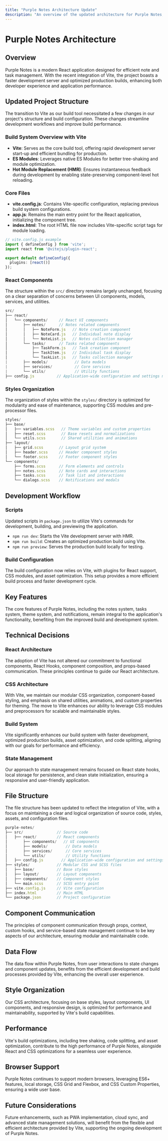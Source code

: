 ```yaml
---
title: "Purple Notes Architecture Update"
description: "An overview of the updated architecture for Purple Notes, now utilizing Vite for an enhanced development and build process."
---
```


# Purple Notes Architecture

## Overview

Purple Notes is a modern React application designed for efficient note and task management. With the recent integration of Vite, the project boasts a faster development server and optimized production builds, enhancing both developer experience and application performance.

## Updated Project Structure

The transition to Vite as our build tool necessitated a few changes in our project's structure and build configuration. These changes streamline development workflows and improve build performance.

### Build System Overview with Vite

- **Vite**: Serves as the core build tool, offering rapid development server start-up and efficient bundling for production.
- **ES Modules**: Leverages native ES Modules for better tree-shaking and module optimization.
- **Hot Module Replacement (HMR)**: Ensures instantaneous feedback during development by enabling state-preserving component-level hot reloading.

### Core Files

- **vite.config.js**: Contains Vite-specific configuration, replacing previous build system configurations.
- **app.js**: Remains the main entry point for the React application, initializing the component tree.
- **index.html**: The root HTML file now includes Vite-specific script tags for module loading.

```typescript
// vite.config.js example
import { defineConfig } from 'vite';
import react from '@vitejs/plugin-react';

export default defineConfig({
  plugins: [react()]
});
```

### React Components

The structure within the `src/` directory remains largely unchanged, focusing on a clear separation of concerns between UI components, models, services, and utilities.

```typescript
src/
├── react/
│   └── components/     // React UI components
│       ├── notes/      // Notes related components
│       │   ├── NoteForm.js   // Note creation component
│       │   ├── NoteCard.js   // Individual note display
│       │   └── NoteList.js   // Notes collection manager
│       └── tasks/      // Tasks related components
│           ├── TaskForm.js   // Task creation component
│           ├── TaskItem.js   // Individual task display
│           └── TaskList.js   // Tasks collection manager
|       ├── models/            // Data models
|       ├── services/          // Core services
|       └── utils/             // Utility functions
├── config.js          // Application-wide configuration and settings management
```

### Styles Organization

The organization of styles within the `styles/` directory is optimized for modularity and ease of maintenance, supporting CSS modules and pre-processor files.

```typescript
styles/
├── base/
│   ├── variables.scss   // Theme variables and custom properties
│   ├── reset.scss       // Base resets and normalizations
│   └── utils.scss       // Shared utilities and animations
├── layout/
│   ├── grid.scss       // Layout grid system
│   ├── header.scss     // Header component styles
│   └── footer.scss     // Footer component styles
└── components/
    ├── forms.scss      // Form elements and controls
    ├── notes.scss      // Note cards and interactions
    ├── tasks.scss      // Task list and interactions
    └── dialogs.scss    // Notifications and modals
```

## Development Workflow

### Scripts

Updated scripts in `package.json` to utilize Vite's commands for development, building, and previewing the application.

- `npm run dev`: Starts the Vite development server with HMR.
- `npm run build`: Creates an optimized production build using Vite.
- `npm run preview`: Serves the production build locally for testing.

### Build Configuration

The build configuration now relies on Vite, with plugins for React support, CSS modules, and asset optimization. This setup provides a more efficient build process and faster development cycle.

## Key Features

The core features of Purple Notes, including the notes system, tasks system, theme system, and notifications, remain integral to the application's functionality, benefiting from the improved build and development system.

## Technical Decisions

### React Architecture

The adoption of Vite has not altered our commitment to functional components, React Hooks, component composition, and props-based communication. These principles continue to guide our React architecture.

### CSS Architecture

With Vite, we maintain our modular CSS organization, component-based styling, and emphasis on shared utilities, animations, and custom properties for theming. The move to Vite enhances our ability to leverage CSS modules and preprocessors for scalable and maintainable styles.

### Build System

Vite significantly enhances our build system with faster development, optimized production builds, asset optimization, and code splitting, aligning with our goals for performance and efficiency.

### State Management

Our approach to state management remains focused on React state hooks, local storage for persistence, and clean state initialization, ensuring a responsive and user-friendly application.

## File Structure

The file structure has been updated to reflect the integration of Vite, with a focus on maintaining a clear and logical organization of source code, styles, assets, and configuration files.

```typescript
purple-notes/
├── src/               // Source code
│   ├── react/         // React components
│       ├── components/   // UI components
│       ├── models/        // Data models
│       ├── services/      // Core services
│       └── utils/         // Utility functions
│   ├── config.js        // Application-wide configuration and settings
├── styles/            // Modular CSS and SCSS files
│   ├── base/          // Base styles
│   ├── layout/        // Layout components
│   ├── components/    // Component styles
│   └── main.scss      // SCSS entry point
├── vite.config.js     // Vite configuration
├── index.html         // Main HTML
└── package.json       // Project configuration
```

## Component Communication

The principles of component communication through props, context, custom hooks, and service-based state management continue to be key aspects of our architecture, ensuring modular and maintainable code.

## Data Flow

The data flow within Purple Notes, from user interactions to state changes and component updates, benefits from the efficient development and build processes provided by Vite, enhancing the overall user experience.

## Style Organization

Our CSS architecture, focusing on base styles, layout components, UI components, and responsive design, is optimized for performance and maintainability, supported by Vite's build capabilities.

## Performance

Vite's build optimizations, including tree shaking, code splitting, and asset optimization, contribute to the high performance of Purple Notes, alongside React and CSS optimizations for a seamless user experience.

## Browser Support

Purple Notes continues to support modern browsers, leveraging ES6+ features, local storage, CSS Grid and Flexbox, and CSS Custom Properties, ensuring a wide user base.

## Future Considerations

Future enhancements, such as PWA implementation, cloud sync, and advanced state management solutions, will benefit from the flexible and efficient architecture provided by Vite, supporting the ongoing development of Purple Notes.